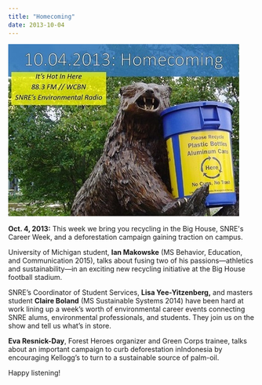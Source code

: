 ```yaml
---
title: "Homecoming"
date: 2013-10-04
---
```


![Picture](images/20774971.jpg)

**Oct. 4, 2013:** This week we bring you recycling in the Big House, SNRE's Career Week, and a deforestation campaign gaining traction on campus.

University of Michigan student, **Ian Makowske** (MS Behavior, Education, and Communication 2015), talks about fusing two of his passions—athletics and sustainability—in an exciting new recycling initiative at the Big House football stadium.<!--more-->

SNRE’s Coordinator of Student Services, **Lisa Yee-Yitzenberg,** and masters student **Claire Boland** (MS Sustainable Systems 2014) have been hard at work lining up a week’s worth of environmental career events connecting SNRE alums, environmental professionals, and students. They join us on the show and tell us what’s in store.

**Eva Resnick-Day**, Forest Heroes organizer and Green Corps trainee, talks about an important campaign to curb deforestation inIndonesia by encouraging Kellogg’s to turn to a sustainable source of palm-oil.

Happy listening!
